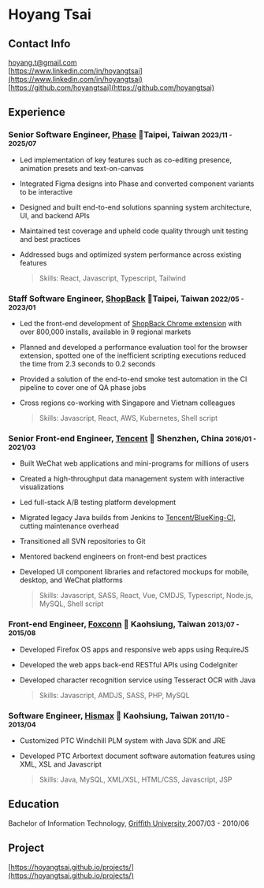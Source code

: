 # Hoyang Tsai

## Contact Info

<i class="fas fa-envelope-square fa-lg"></i> [hoyang.t@gmail.com](mailto:hoyang.t@gmail.com)<br/>
<i class="fab fa-linkedin fa-lg"></i> [https://www.linkedin.com/in/hoyangtsai](https://www.linkedin.com/in/hoyangtsai)<br/>
<i class="fab fa-github-square fa-lg"></i> [https://github.com/hoyangtsai](https://github.com/hoyangtsai)<br/>

## Experience

### Senior Software Engineer, <a href="https://www.phase.com/" target="_blank">Phase</a> 📍Taipei, Taiwan <small><time class="term">2023/11 - 2025/07</time></small>

- Led implementation of key features such as co-editing presence, animation presets and text-on-canvas
- Integrated Figma designs into Phase and converted component variants to be interactive
- Designed and built end-to-end solutions spanning system architecture, UI, and backend APIs
- Maintained test coverage and upheld code quality through unit testing and best practices
- Addressed bugs and optimized system performance across existing features

  > Skills: React, Javascript, Typescript, Tailwind

### Staff Software Engineer, <a href="https://corporate.shopback.com" target="_blank">ShopBack</a> 📍Taipei, Taiwan <small><time class="term">2022/05 - 2023/01</time></small>

- Led the front-end development of [ShopBack Chrome extension](https://chrome.google.com/webstore/detail/shopback-button-cashback/djjjmdgomejlopjnccoejdhgjmiappap) with over 800,000 installs, available in 9 regional markets
- Planned and developed a performance evaluation tool for the browser extension, spotted one of the inefficient scripting executions reduced the time from 2.3 seconds to 0.2 seconds
- Provided a solution of the end-to-end smoke test automation in the CI pipeline to cover one of QA phase jobs
- Cross regions co-working with Singapore and Vietnam colleagues

  > Skills: Javascript, React, AWS, Kubernetes, Shell script

### Senior Front-end Engineer, <a href="https://www.tencent.com" target="_blank">Tencent</a> 📍 Shenzhen, China <small><time class="term">2016/01 - 2021/03</time></small>

- Built WeChat web applications and mini-programs for millions of users
- Created a high-throughput data management system with interactive visualizations
- Led full-stack A/B testing platform development
- Migrated legacy Java builds from Jenkins to [Tencent/BlueKing-CI](https://github.com/Tencent/bk-ci/blob/master/README_EN.md), cutting maintenance overhead
- Transitioned all SVN repositories to Git
- Mentored backend engineers on front-end best practices
- Developed UI component libraries and refactored mockups for mobile, desktop, and WeChat platforms

  > Skills: Javascript, SASS, React, Vue, CMDJS, Typescript, Node.js, MySQL, Shell script

### Front-end Engineer, <a href="https://www.foxconn.com" target="_blank">Foxconn</a> 📍 Kaohsiung, Taiwan <small><time class="term">2013/07 - 2015/08</time></small>

- Developed Firefox OS apps and responsive web apps using RequireJS
- Developed the web apps back-end RESTful APIs using CodeIgniter
- Developed character recognition service using Tesseract OCR with Java

  > Skills: Javascript, AMDJS, SASS, PHP, MySQL

### Software Engineer, <a href="http://www.hismax.com.tw" target="_blank">Hismax</a> 📍 Kaohsiung, Taiwan <small><time class="term">2011/10 - 2013/04</time></small>

- Customized PTC Windchill PLM system with Java SDK and JRE
- Developed PTC Arbortext document software automation features using XML, XSL and Javascript

  > Skills: Java, MySQL, XML/XSL, HTML/CSS, Javascript, JSP

## Education

<i class="fas fa-graduation-cap fa-log"></i> Bachelor of Information Technology, <a href="https://www.griffith.edu.au" target="_blank">Griffith University </a> <time class="term">2007/03 - 2010/06</time>

## Project

[https://hoyangtsai.github.io/projects/](https://hoyangtsai.github.io/projects/)

